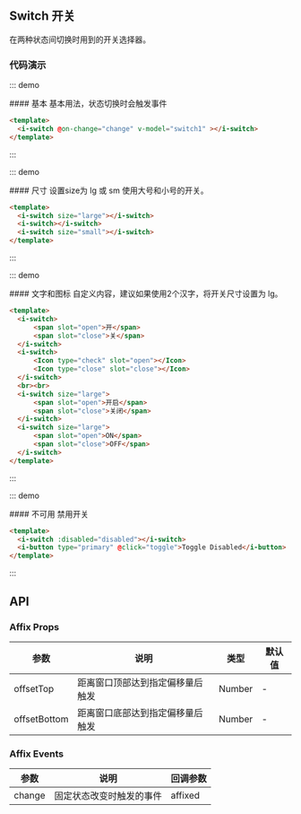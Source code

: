 <script>
    export default {
        name:'Switchs',
        data () {
            return {
                switch1: false,
                disabled: true
            }
        },
        methods: {
            change (status) {
                console.log("onchange...");
            },
            toggle() {
                console.log("toggle ..");
                this.disabled = !this.disabled;
            }
        }
    }
</script>

## Switch 开关

在两种状态间切换时用到的开关选择器。

### 代码演示

::: demo
<summary>
  #### 基本
  基本用法，状态切换时会触发事件
</summary>

```html
<template>
  <i-switch @on-change="change" v-model="switch1" ></i-switch>
</template>
```
:::

::: demo
<summary>
  #### 尺寸
  设置size为 lg 或 sm 使用大号和小号的开关。
</summary>

```html
<template>
  <i-switch size="large"></i-switch>
  <i-switch></i-switch>
  <i-switch size="small"></i-switch>
</template>
```
:::

::: demo
<summary>
  #### 文字和图标
  自定义内容，建议如果使用2个汉字，将开关尺寸设置为 lg。
</summary>

```html
<template>
  <i-switch>
      <span slot="open">开</span>
      <span slot="close">关</span>
  </i-switch>
  <i-switch>
      <Icon type="check" slot="open"></Icon>
      <Icon type="close" slot="close"></Icon>
  </i-switch>
  <br><br>
  <i-switch size="large">
      <span slot="open">开启</span>
      <span slot="close">关闭</span>
  </i-switch>
  <i-switch size="large">
      <span slot="open">ON</span>
      <span slot="close">OFF</span>
  </i-switch>
</template>
```
:::

::: demo
<summary>
  #### 不可用
  禁用开关
</summary>

```html
<template>
  <i-switch :disabled="disabled"></i-switch>
  <i-button type="primary" @click="toggle">Toggle Disabled</i-button>
</template>
```
:::

## API

### Affix Props
| 参数        | 说明           | 类型               | 默认值       |
|------------|----------------|-------------------|-------------|
| offsetTop    | 距离窗口顶部达到指定偏移量后触发 | Number | - |
| offsetBottom | 距离窗口底部达到指定偏移量后触发 | Number | - |

### Affix Events
| 参数        | 说明           | 回调参数               |
|------------|----------------|-------------------|
| change | 固定状态改变时触发的事件 | affixed |
